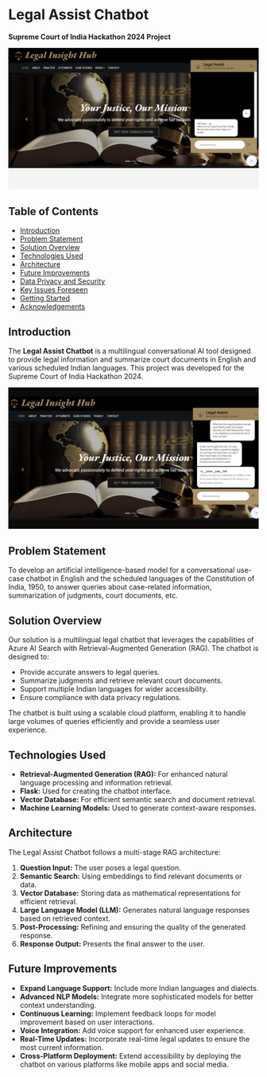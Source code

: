 
# Legal Assist Chatbot

**Supreme Court of India Hackathon 2024 Project**

![Architecture](./Images/home.png)

## Table of Contents

- [Introduction](#introduction)
- [Problem Statement](#problem-statement)
- [Solution Overview](#solution-overview)
- [Technologies Used](#technologies-used)
- [Architecture](#architecture)
- [Future Improvements](#future-improvements)
- [Data Privacy and Security](#data-privacy-and-security)
- [Key Issues Foreseen](#key-issues-foreseen)
- [Getting Started](#getting-started)
- [Acknowledgements](#acknowledgements)

## Introduction

The **Legal Assist Chatbot** is a multilingual conversational AI tool designed to provide legal information and summarize court documents in English and various scheduled Indian languages. This project was developed for the Supreme Court of India Hackathon 2024.


![Architecture](./Images/Legal.png)
## Problem Statement

To develop an artificial intelligence-based model for a conversational use-case chatbot in English and the scheduled languages of the Constitution of India, 1950, to answer queries about case-related information, summarization of judgments, court documents, etc.

## Solution Overview

Our solution is a multilingual legal chatbot that leverages the capabilities of Azure AI Search with Retrieval-Augmented Generation (RAG). The chatbot is designed to:
- Provide accurate answers to legal queries.
- Summarize judgments and retrieve relevant court documents.
- Support multiple Indian languages for wider accessibility.
- Ensure compliance with data privacy regulations.

The chatbot is built using a scalable cloud platform, enabling it to handle large volumes of queries efficiently and provide a seamless user experience.

## Technologies Used

- **Retrieval-Augmented Generation (RAG):** For enhanced natural language processing and information retrieval.
- **Flask:** Used for creating the chatbot interface.
- **Vector Database:** For efficient semantic search and document retrieval.
- **Machine Learning Models:** Used to generate context-aware responses.

## Architecture



The Legal Assist Chatbot follows a multi-stage RAG architecture:
1. **Question Input:** The user poses a legal question.
2. **Semantic Search:** Using embeddings to find relevant documents or data.
3. **Vector Database:** Storing data as mathematical representations for efficient retrieval.
4. **Large Language Model (LLM):** Generates natural language responses based on retrieved context.
5. **Post-Processing:** Refining and ensuring the quality of the generated response.
6. **Response Output:** Presents the final answer to the user.

## Future Improvements

- **Expand Language Support:** Include more Indian languages and dialects.
- **Advanced NLP Models:** Integrate more sophisticated models for better context understanding.
- **Continuous Learning:** Implement feedback loops for model improvement based on user interactions.
- **Voice Integration:** Add voice support for enhanced user experience.
- **Real-Time Updates:** Incorporate real-time legal updates to ensure the most current information.
- **Cross-Platform Deployment:** Extend accessibility by deploying the chatbot on various platforms like mobile apps and social media.


